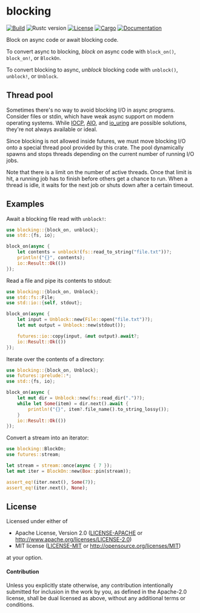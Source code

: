 # blocking

[![Build](https://github.com/stjepang/blocking/workflows/Build%20and%20test/badge.svg)](
https://github.com/stjepang/blocking/actions)
![Rustc version](https://img.shields.io/badge/rustc-1.40+-lightgray.svg)
[![License](https://img.shields.io/badge/license-MIT%2FApache--2.0-blue.svg)](
https://github.com/stjepang/blocking)
[![Cargo](https://img.shields.io/crates/v/blocking.svg)](
https://crates.io/crates/blocking)
[![Documentation](https://docs.rs/blocking/badge.svg)](
https://docs.rs/blocking)

Block on async code or await blocking code.

To convert async to blocking, *block on* async code with `block_on()`, `block_on!`, or
`BlockOn`.

To convert blocking to async, *unblock* blocking code with `unblock()`, `unblock!`, or
`Unblock`.

## Thread pool

Sometimes there's no way to avoid blocking I/O in async programs. Consider files or stdin,
which have weak async support on modern operating systems. While [IOCP], [AIO], and [io_uring]
are possible solutions, they're not always available or ideal.

Since blocking is not allowed inside futures, we must move blocking I/O onto a special thread
pool provided by this crate. The pool dynamically spawns and stops threads depending on the
current number of running I/O jobs.

Note that there is a limit on the number of active threads. Once that limit is hit, a running
job has to finish before others get a chance to run. When a thread is idle, it waits for the
next job or shuts down after a certain timeout.

[IOCP]: https://en.wikipedia.org/wiki/Input/output_completion_port
[AIO]: http://man7.org/linux/man-pages/man2/io_submit.2.html
[io_uring]: https://lwn.net/Articles/776703/

## Examples

Await a blocking file read with `unblock!`:

```rust
use blocking::{block_on, unblock};
use std::{fs, io};

block_on(async {
    let contents = unblock!(fs::read_to_string("file.txt"))?;
    println!("{}", contents);
    io::Result::Ok(())
});
```

Read a file and pipe its contents to stdout:

```rust
use blocking::{block_on, Unblock};
use std::fs::File;
use std::io::{self, stdout};

block_on(async {
    let input = Unblock::new(File::open("file.txt")?);
    let mut output = Unblock::new(stdout());

    futures::io::copy(input, &mut output).await?;
    io::Result::Ok(())
});
```

Iterate over the contents of a directory:

```rust
use blocking::{block_on, Unblock};
use futures::prelude::*;
use std::{fs, io};

block_on(async {
    let mut dir = Unblock::new(fs::read_dir(".")?);
    while let Some(item) = dir.next().await {
        println!("{}", item?.file_name().to_string_lossy());
    }
    io::Result::Ok(())
});
```

Convert a stream into an iterator:

```rust
use blocking::BlockOn;
use futures::stream;

let stream = stream::once(async { 7 });
let mut iter = BlockOn::new(Box::pin(stream));

assert_eq!(iter.next(), Some(7));
assert_eq!(iter.next(), None);
```

## License

Licensed under either of

 * Apache License, Version 2.0 ([LICENSE-APACHE](LICENSE-APACHE) or http://www.apache.org/licenses/LICENSE-2.0)
 * MIT license ([LICENSE-MIT](LICENSE-MIT) or http://opensource.org/licenses/MIT)

at your option.

#### Contribution

Unless you explicitly state otherwise, any contribution intentionally submitted
for inclusion in the work by you, as defined in the Apache-2.0 license, shall be
dual licensed as above, without any additional terms or conditions.
